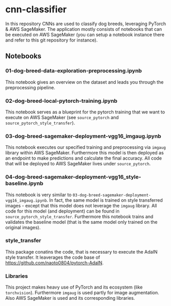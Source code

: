 # cnn-classifier
In this repository CNNs are used to classify dog breeds, leveraging PyTorch &amp; AWS SageMaker. 
The application mostly consists of notebooks that can be executed on AWS SageMaker (you can setup a notebook instance
there and refer to this git repository for instance).

## Notebooks
### 01-dog-breed-data-exploration-preprocessing.ipynb
This notebook gives an overview on the dataset and leads you through the preprocessing pipeline.

### 02-dog-breed-local-pytorch-training.ipynb
This notebook serves as a blueprint for the pytorch training that we want to execute on AWS SageMaker
(see `source_pytorch` and `source_pytorch_style_transfer`).

### 03-dog-breed-sagemaker-deployment-vgg16_imgaug.ipynb
This notebook executes our specified training and preprocessing via `imgaug` library within AWS SageMaker.
Furthermore this model is then deployed as an endpoint to make predictions and calculate the final accuracy.
All code that will be deployed to AWS SageMaker lives under `source_pytorch`.

### 04-dog-breed-sagemaker-deployment-vgg16_style-baseline.ipynb
This notebook is very similar to `03-dog-breed-sagemaker-deployment-vgg16_imgaug.ipynb`.
In fact, the same model is trained on style transferred images - except that this model does not leverage the `imgaug`
library. All code for this model (and deployment) can be found in `source_pytorch_style_transfer`.
Furthermore this notebook trains and validates the baseline model (that is the same model only trained on the original images).

### style_transfer
This package conatins the code, that is necessary to execute the AdaIN style transfer.
It leaverages the code base of https://github.com/naoto0804/pytorch-AdaIN.


### Libraries
This project makes heavy use of PyTorch and its ecosystem (like `torchvision`). Furthermore `imgaug` is used partly
for image augmentation. Also AWS SageMaker is used and its corresponding libraries.
